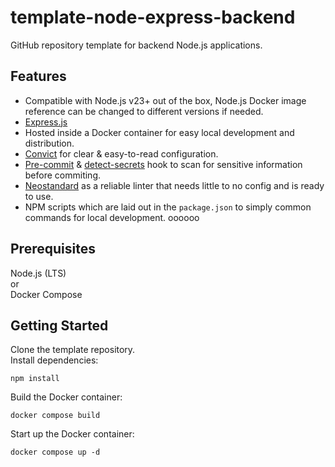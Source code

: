# template-node-express-backend
GitHub repository template for backend Node.js applications.

## Features
- Compatible with Node.js v23+ out of the box, Node.js Docker image reference can be changed to different versions if needed.
- [Express.js](https://expressjs.com/)
- Hosted inside a Docker container for easy local development and distribution.
- [Convict](https://www.npmjs.com/package/convict) for clear & easy-to-read configuration.
- [Pre-commit](https://pre-commit.com) & [detect-secrets](https://github.com/Yelp/detect-secrets) hook to scan for sensitive information before commiting.
- [Neostandard](https://github.com/neostandard/neostandard) as a reliable linter that needs little to no config and is ready to use.
- NPM scripts which are laid out in the `package.json` to simply common commands for local development.
oooooo
## Prerequisites
Node.js (LTS)  
or  
Docker Compose

## Getting Started
Clone the template repository.  
Install dependencies:
```
npm install
```
Build the Docker container:
```
docker compose build
```
Start up the Docker container:
```
docker compose up -d
```
